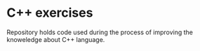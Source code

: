 # C++ exercises

Repository holds code used during the process of improving the knoweledge about C++ language.
